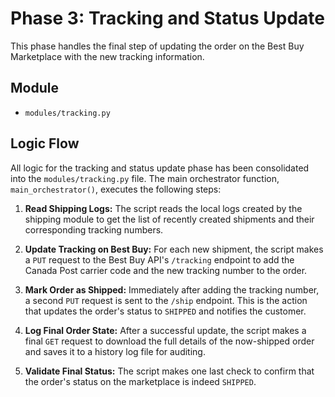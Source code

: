 # Phase 3: Tracking and Status Update

This phase handles the final step of updating the order on the Best Buy Marketplace with the new tracking information.

## Module

-   `modules/tracking.py`

## Logic Flow

All logic for the tracking and status update phase has been consolidated into the `modules/tracking.py` file. The main orchestrator function, `main_orchestrator()`, executes the following steps:

1.  **Read Shipping Logs:** The script reads the local logs created by the shipping module to get the list of recently created shipments and their corresponding tracking numbers.

2.  **Update Tracking on Best Buy:** For each new shipment, the script makes a `PUT` request to the Best Buy API's `/tracking` endpoint to add the Canada Post carrier code and the new tracking number to the order.

3.  **Mark Order as Shipped:** Immediately after adding the tracking number, a second `PUT` request is sent to the `/ship` endpoint. This is the action that updates the order's status to `SHIPPED` and notifies the customer.

4.  **Log Final Order State:** After a successful update, the script makes a final `GET` request to download the full details of the now-shipped order and saves it to a history log file for auditing.

5.  **Validate Final Status:** The script makes one last check to confirm that the order's status on the marketplace is indeed `SHIPPED`.
